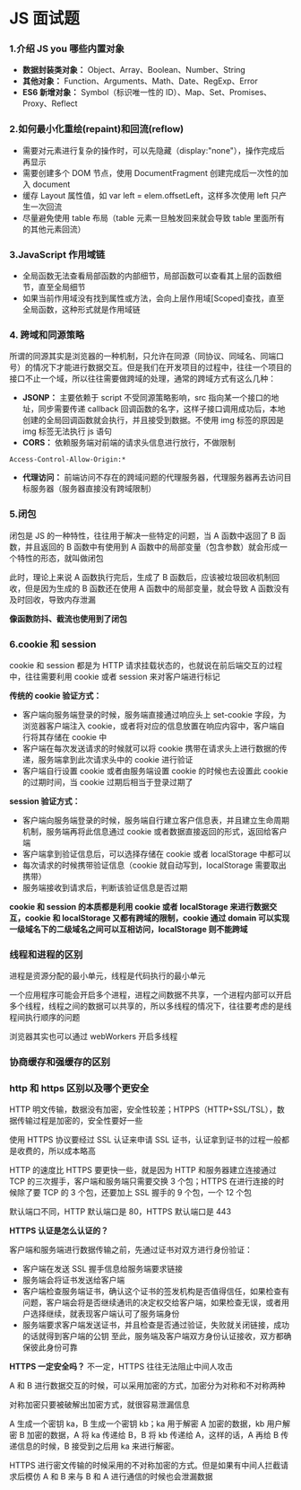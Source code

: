 # JS 面试题

### 1.介绍 JS you 哪些内置对象

- **数据封装类对象：** Object、Array、Boolean、Number、String
- **其他对象：** Function、Arguments、Math、Date、RegExp、Error
- **ES6 新增对象：** Symbol（标识唯一性的 ID）、Map、Set、Promises、Proxy、Reflect

### 2.如何最小化重绘(repaint)和回流(reflow)

- 需要对元素进行复杂的操作时，可以先隐藏（display:"none"），操作完成后再显示
- 需要创建多个 DOM 节点，使用 DocumentFragment 创建完成后一次性的加入 document
- 缓存 Layout 属性值，如 var left = elem.offsetLeft，这样多次使用 left 只产生一次回流
- 尽量避免使用 table 布局（table 元素一旦触发回来就会导致 table 里面所有的其他元素回流）

### 3.JavaScript 作用域链

- 全局函数无法查看局部函数的内部细节，局部函数可以查看其上层的函数细节，直至全局细节
- 如果当前作用域没有找到属性或方法，会向上层作用域[Scoped]查找，直至全局函数，这种形式就是作用域链

### 4. 跨域和同源策略

所谓的同源其实是浏览器的一种机制，只允许在同源（同协议、同域名、同端口号）的情况下才能进行数据交互。但是我们在开发项目的过程中，往往一个项目的接口不止一个域，所以往往需要做跨域的处理，通常的跨域方式有这么几种：

- **JSONP：** 主要依赖于 script 不受同源策略影响，src 指向某一个接口的地址，同步需要传递 callback 回调函数的名字，这样子接口调用成功后，本地创建的全局回调函数就会执行，并且接受到数据。不使用 img 标签的原因是 img 标签无法执行 js 语句
- **CORS：** 依赖服务端对前端的请求头信息进行放行，不做限制

```
Access-Control-Allow-Origin:*
```

- **代理访问：** 前端访问不存在的跨域问题的代理服务器，代理服务器再去访问目标服务器（服务器直接没有跨域限制）

### 5.闭包

闭包是 JS 的一种特性，往往用于解决一些特定的问题，当 A 函数中返回了 B 函数，并且返回的 B 函数中有使用到 A 函数中的局部变量（包含参数）就会形成一个特性的形态，就叫做闭包

此时，理论上来说 A 函数执行完后，生成了 B 函数后，应该被垃圾回收机制回收，但是因为生成的 B 函数还在使用 A 函数中的局部变量，就会导致 A 函数没有及时回收，导致内存泄漏

**像函数防抖、截流也使用到了闭包**

### 6.cookie 和 session

cookie 和 session 都是为 HTTP 请求挂载状态的，也就说在前后端交互的过程中，往往需要利用 cookie 或者 session 来对客户端进行标记

**传统的 cookie 验证方式：**

- 客户端向服务端登录的时候，服务端直接通过响应头上 set-cookie 字段，为浏览器客户端注入 cookie，或者将对应的信息放置在响应内容中，客户端自行将其存储在 cookie 中
- 客户端在每次发送请求的时候就可以将 cookie 携带在请求头上进行数据的传递，服务端拿到此次请求头中的 cookie 进行验证
- 客户端自行设置 cookie 或者由服务端设置 cookie 的时候也去设置此 cookie 的过期时间，当 cookie 过期后相当于登录过期了

**session 验证方式：**

- 客户端向服务端登录的时候，服务端自行建立客户信息表，并且建立生命周期机制，服务端再将此信息通过 cookie 或者数据直接返回的形式，返回给客户端
- 客户端拿到验证信息后，可以选择存储在 cookie 或者 localStorage 中都可以
- 每次请求的时候携带验证信息（cookie 就自动写到，localStorage 需要取出携带）
- 服务端接收到请求后，判断该验证信息是否过期

**cookie 和 session 的本质都是利用 cookie 或者 localStorage 来进行数据交互，cookie 和 localStorage 又都有跨域的限制，cookie 通过 domain 可以实现一级域名下的二级域名之间可以互相访问，localStorage 则不能跨域**

### 线程和进程的区别

进程是资源分配的最小单元，线程是代码执行的最小单元

一个应用程序可能会开启多个进程，进程之间数据不共享，一个进程内部可以开启多个线程，线程之间的数据可以共享的，所以多线程的情况下，往往要考虑的是线程间执行顺序的问题

浏览器其实也可以通过 webWorkers 开启多线程

### 协商缓存和强缓存的区别

### http 和 https 区别以及哪个更安全

HTTP 明文传输，数据没有加密，安全性较差；HTPPS（HTTP+SSL/TSL），数据传输过程是加密的，安全性要好一些

使用 HTTPS 协议要经过 SSL 认证来申请 SSL 证书，认证拿到证书的过程一般都是收费的，所以成本略高

HTTP 的速度比 HTTPS 要更快一些，就是因为 HTTP 和服务器建立连接通过 TCP 的三次握手，客户端和服务端只需要交换 3 个包；HTTPS 在进行连接的时候除了要 TCP 的 3 个包，还要加上 SSL 握手的 9 个包，一个 12 个包

默认端口不同，HTTP 默认端口是 80，HTTPS 默认端口是 443

**HTTPS 认证是怎么认证的？**

客户端和服务端进行数据传输之前，先通过证书对双方进行身份验证：

- 客户端在发送 SSL 握手信息给服务端要求链接
- 服务端会将证书发送给客户端
- 客户端检查服务端证书，确认这个证书的签发机构是否值得信任，如果检查有问题，客户端会将是否继续通讯的决定权交给客户端，如果检查无误，或者用户选择继续，就表现客户端认可了服务端身份
- 服务端要求客户端发送证书，并且检查是否通过验证，失败就关闭链接，成功的话就得到客户端的公钥
  至此，服务端及客户端双方身份认证接收，双方都确保彼此身份可靠

**HTTPS 一定安全吗？**
不一定，HTTPS 往往无法阻止中间人攻击

A 和 B 进行数据交互的时候，可以采用加密的方式，加密分为对称和不对称两种

对称加密只要被破解出加密方式，就很容易泄漏信息

A 生成一个密钥 ka，B 生成一个密钥 kb；ka 用于解密 A 加密的数据，kb 用户解密 B 加密的数据，A 将 ka 传递给 B，B 将 kb 传递给 A，这样的话，A 再给 B 传递信息的时候，B 接受到之后用 ka 来进行解密。

HTTPS 进行密文传输的时候采用的不对称加密的方式。但是如果有中间人拦截请求后模仿 A 和 B 来与 B 和 A 进行通信的时候也会泄漏数据
